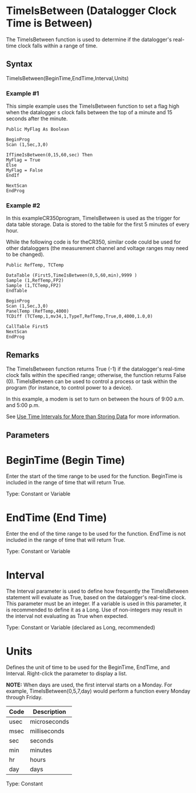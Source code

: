 # TimeIsBetween (Datalogger Clock Time is Between)

The TimeIsBetween function is used to determine if the datalogger's real-time clock falls within a range of time.

## Syntax

TimeIsBetween(BeginTime,EndTime,Interval,Units)

### Example #1

This simple example uses the TimeIsBetween function to set a flag high when the datalogger s clock falls between the top of a minute and 15 seconds after the minute.

```
Public MyFlag As Boolean

BeginProg
Scan (1,Sec,3,0)

IfTimeIsBetween(0,15,60,sec) Then
MyFlag = True
Else
MyFlag = False
EndIf

NextScan
EndProg
```

### Example #2

In this exampleCR350program, TimeIsBetween is used as the trigger for data table storage. Data is stored to the table for the first 5 minutes of every hour.

While the following code is for theCR350, similar code could be used for other dataloggers (the measurement channel and voltage ranges may need to be changed).

```
Public RefTemp, TCTemp

DataTable (First5,TimeIsBetween(0,5,60,min),9999 )
Sample (1,RefTemp,FP2)
Sample (1,TCTemp,FP2)
EndTable

BeginProg
Scan (1,Sec,3,0)
PanelTemp (RefTemp,4000)
TCDiff (TCTemp,1,mv34,1,TypeT,RefTemp,True,0,4000,1.0,0)

CallTable First5
NextScan
EndProg
```

## Remarks

The TimeIsBetween function returns True (-1) if the datalogger's real-time clock falls within the specified range; otherwise, the function returns False (0). TimeIsBetween can be used to control a process or task within the program (for instance, to control power to a device).

In this example, a modem is set to turn on between the hours of 9:00 a.m. and 5:00 p.m.

See [Use Time Intervals for More than Storing Data](https://www.campbellsci.com/blog/do-more-than-store-data) for more information.

## Parameters

# BeginTime (Begin Time)

Enter the start of the time range to be used for the function. BeginTime is included in the range of time that will return True.

Type: Constant or Variable

# EndTime (End Time)

Enter the end of the time range to be used for the function. EndTime is not included in the range of time that will return True.

Type: Constant or Variable

# Interval

The Interval parameter is used to define how frequently the TimeIsBetween statement will evaluate as True, based on the datalogger's real-time clock. This parameter must be an integer. If a variable is used in this parameter, it is recommended to define it as a Long. Use of non-integers may result in the interval not evaluating as True when expected.

Type: Constant or Variable (declared as Long, recommended)

# Units

Defines the unit of time to be used for the BeginTime, EndTime, and Interval. Right-click the parameter to display a list.

**NOTE:** When days are used, the first interval starts on a Monday. For example, TimeIsBetween(0,5,7,day) would perform a function every Monday through Friday.

| Code | Description  |
| ---- | ------------ |
| usec | microseconds |
| msec | milliseconds |
| sec  | seconds      |
| min  | minutes      |
| hr   | hours        |
| day  | days         |

Type: Constant
